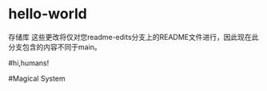 # hello-world
存储库
这些更改将仅对您readme-edits分支上的README文件进行，因此现在此分支包含的内容不同于main。

#hi,humans!

#Magical System
